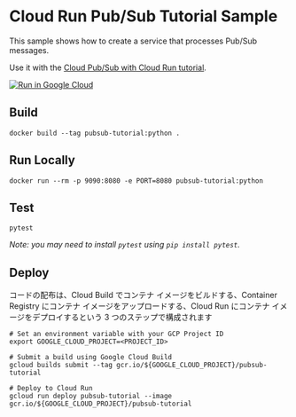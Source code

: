 # Cloud Run Pub/Sub Tutorial Sample

This sample shows how to create a service that processes Pub/Sub messages.

Use it with the [Cloud Pub/Sub with Cloud Run tutorial](http://cloud.google.com/run/docs/tutorials/pubsub).

[![Run in Google Cloud][run_img]][run_link]

[run_img]: https://deploy.cloud.run/button.svg
[run_link]: https://deploy.cloud.run/?git_repo=https://github.com/GoogleCloudPlatform/python-docs-samples&dir=run/pubsub

## Build

```
docker build --tag pubsub-tutorial:python .
```

## Run Locally

```
docker run --rm -p 9090:8080 -e PORT=8080 pubsub-tutorial:python
```

## Test

```
pytest
```

_Note: you may need to install `pytest` using `pip install pytest`._

## Deploy

コードの配布は、Cloud Build でコンテナ イメージをビルドする、Container Registry にコンテナ イメージをアップロードする、Cloud Run にコンテナ イメージをデプロイするという 3 つのステップで構成されます

```
# Set an environment variable with your GCP Project ID
export GOOGLE_CLOUD_PROJECT=<PROJECT_ID>

# Submit a build using Google Cloud Build
gcloud builds submit --tag gcr.io/${GOOGLE_CLOUD_PROJECT}/pubsub-tutorial

# Deploy to Cloud Run
gcloud run deploy pubsub-tutorial --image gcr.io/${GOOGLE_CLOUD_PROJECT}/pubsub-tutorial
```
